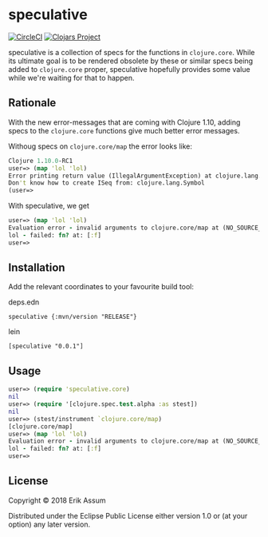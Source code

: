 # speculative
[![CircleCI](https://circleci.com/gh/slipset/speculative/tree/master.svg?style=svg)](https://circleci.com/gh/slipset/speculative/tree/master)
[![Clojars Project](https://img.shields.io/clojars/v/speculative.svg)](https://clojars.org/speculative)

speculative is a collection of specs for the functions in `clojure.core`. While its ultimate goal is to be rendered obsolete by these or similar specs being added to `clojure.core` proper, speculative hopefully provides some value while we're waiting for that to happen.

## Rationale

With the new error-messages that are coming with Clojure 1.10, adding specs to the `clojure.core` functions give much better error messages.

Withoug specs on `clojure.core/map` the error looks like:

```clojure
Clojure 1.10.0-RC1
user=> (map 'lol 'lol)
Error printing return value (IllegalArgumentException) at clojure.lang.RT.seqFrom (RT.java:551).
Don't know how to create ISeq from: clojure.lang.Symbol
(user=>
```

With speculative, we get 

```clojure
user=> (map 'lol 'lol)
Evaluation error - invalid arguments to clojure.core/map at (NO_SOURCE_FILE:4).
lol - failed: fn? at: [:f]
user=>
```

## Installation

Add the relevant coordinates to your favourite build tool:

deps.edn

```
speculative {:mvn/version "RELEASE"}
```


lein

```
[speculative "0.0.1"]
```

## Usage

```clojure
user=> (require 'speculative.core)
nil
user=> (require '[clojure.spec.test.alpha :as stest])
nil
user=> (stest/instrument `clojure.core/map)
[clojure.core/map]
user=> (map 'lol 'lol)
Evaluation error - invalid arguments to clojure.core/map at (NO_SOURCE_FILE:4).
lol - failed: fn? at: [:f]
user=>

```

## License

Copyright © 2018 Erik Assum

Distributed under the Eclipse Public License either version 1.0 or (at
your option) any later version.
